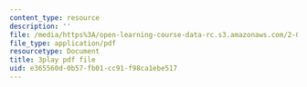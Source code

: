 ```yaml
---
content_type: resource
description: ''
file: /media/https%3A/open-learning-course-data-rc.s3.amazonaws.com/2-003sc-engineering-dynamics-fall-2011/e365560d0b57fb01cc91f98ca1ebe517_63sIgMvBuEQ.pdf
file_type: application/pdf
resourcetype: Document
title: 3play pdf file
uid: e365560d-0b57-fb01-cc91-f98ca1ebe517
---
```

